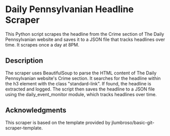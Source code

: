 # Daily Pennsylvanian Headline Scraper

This Python script scrapes the headline from the Crime section of The Daily Pennsylvanian website and saves it to a JSON file that tracks headlines over time. It scrapes once a day at 8PM.

## Description

The scraper uses BeautifulSoup to parse the HTML content of The Daily Pennsylvanian website's Crime section. It searches for the headline within the h3 element with the class "standard-link". If found, the headline is extracted and logged. The script then saves the headline to a JSON file using the daily_event_monitor module, which tracks headlines over time.

## Acknowledgments

This scraper is based on the template provided by jlumbroso/basic-git-scraper-template.